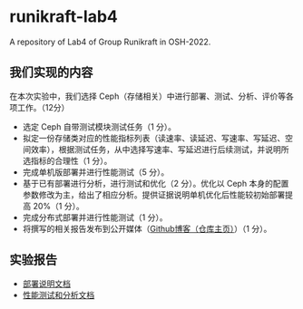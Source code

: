 # runikraft-lab4
A repository of Lab4 of Group Runikraft in OSH-2022.

## 我们实现的内容

在本次实验中，我们选择 Ceph（存储相关）中进行部署、测试、分析、评价等各项工作。（12分）

- 选定 Ceph 自带测试模块测试任务（1 分）。
- 拟定一份存储类对应的性能指标列表（读速率、读延迟、写速率、写延迟、空间效率），根据测试任务，从中选择写速率、写延迟进行后续测试，并说明所选指标的合理性（1 分）。
- 完成单机版部署并进行性能测试（5 分）。
- 基于已有部署进行分析，进行测试和优化（2 分）。优化以 Ceph 本身的配置参数修改为主，给出了相应分析。提供证据说明单机优化后性能较初始部署提高 20%（1 分）。
- 完成分布式部署并进行性能测试（1 分）。
- 将撰写的相关报告发布到公开媒体（[Github博客（仓库主页）](https://osh-2022.github.io/runikraft-lab4)）（1 分）。

## 实验报告

- [部署说明文档](https://osh-2022.github.io/runikraft-lab4/deploy.html)
- [性能测试和分析文档](https://osh-2022.github.io/runikraft-lab4/test_analyze.html)

